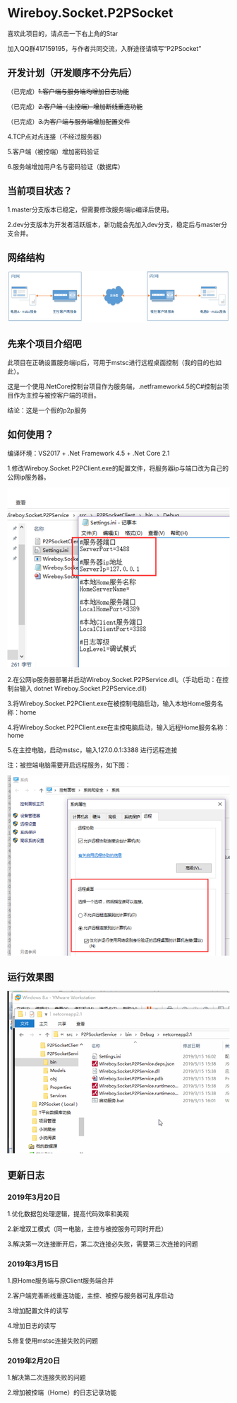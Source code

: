 # Wireboy.Socket.P2PSocket

喜欢此项目的，请点击一下右上角的Star

加入QQ群417159195，与作者共同交流，入群途径请填写“P2PSocket”

## 开发计划（开发顺序不分先后）

（已完成）~~1.客户端与服务端均增加日志功能~~

（已完成）~~2.客户端（主控端）增加断线重连功能~~

（已完成）~~3.为客户端与服务端增加配置文件~~

4.TCP点对点连接（不经过服务器）

5.客户端（被控端）增加密码验证

6.服务端增加用户名与密码验证（数据库）

## 当前项目状态？

1.master分支版本已稳定，但需要修改服务端ip编译后使用。

2.dev分支版本为开发者活跃版本，新功能会先加入dev分支，稳定后与master分支合并。

## 网络结构

![img4](Images/img4.png)

## 先来个项目介绍吧

此项目在正确设置服务端ip后，可用于mstsc进行远程桌面控制（我的目的也如此）。

这是一个使用.NetCore控制台项目作为服务端，.netframework4.5的C#控制台项目作为主控与被控客户端的项目。

结论：这是一个假的p2p服务

## 如何使用？

编译环境：VS2017 + .Net Framework 4.5  + .Net Core 2.1

1.修改Wireboy.Socket.P2PClient.exe的配置文件，将服务器ip与端口改为自己的公网ip服务器。

![img1](Images/img1.png)

2.在公网ip服务器部署并启动Wireboy.Socket.P2PService.dll。（手动启动：在控制台输入 dotnet Wireboy.Socket.P2PService.dll）

3.将Wireboy.Socket.P2PClient.exe在被控制电脑启动，输入本地Home服务名称：home

4.将Wireboy.Socket.P2PClient.exe在主控电脑启动，输入远程Home服务名称：home

5.在主控电脑，启动mstsc，输入127.0.0.1:3388 进行远程连接

注：被控端电脑需要开启远程服务，如下图：

![img2](Images/img2.png)

## 运行效果图

![img3](Images/img3.gif)

## 更新日志

### 2019年3月20日

1.优化数据包处理逻辑，提高代码效率和美观

2.新增双工模式（同一电脑，主控与被控服务可同时开启）

3.解决第一次连接断开后，第二次连接必失败，需要第三次连接的问题

### 2019年3月15日

1.原Home服务端与原Client服务端合并

2.客户端完善断线重连功能，主控、被控与服务器可乱序启动

3.增加配置文件的读写

4.增加日志的读写

5.修复使用mstsc连接失败的问题

### 2019年2月20日

1.解决第二次连接失败的问题

2.增加被控端（Home）的日志记录功能



